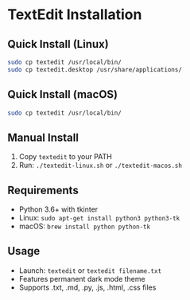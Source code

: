 # TextEdit Installation

## Quick Install (Linux)
```bash
sudo cp textedit /usr/local/bin/
sudo cp textedit.desktop /usr/share/applications/
```

## Quick Install (macOS)
```bash
sudo cp textedit /usr/local/bin/
```

## Manual Install
1. Copy `textedit` to your PATH
2. Run: `./textedit-linux.sh` or `./textedit-macos.sh`

## Requirements
- Python 3.6+ with tkinter
- Linux: `sudo apt-get install python3 python3-tk`  
- macOS: `brew install python python-tk`

## Usage
- Launch: `textedit` or `textedit filename.txt`
- Features permanent dark mode theme
- Supports .txt, .md, .py, .js, .html, .css files
